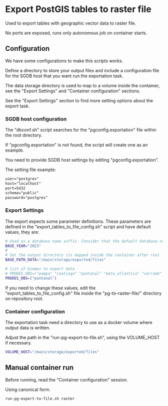 # Export PostGIS tables to raster file

Used to export tables with geographic vector data to raster file.

No ports are exposed, runs only autonomous job on container starts.

## Configuration

We have some configurations to make this scripts works.

Define a directory to store your output files and include a configuration file for the SGDB host that you want run the exportation task.

The data storage directory is used to map to a volume inside the container, see the "Export Settings" and "Container configuration" sections.

See the "Export Settings" section to find more setting options about the export task.

### SGDB host configuration

The "dbconf.sh" script searches for the "pgconfig.exportation" file within the root directory.

If "pgconfig.exportation" is not found, the script will create one as an example.

You need to provide SGDB host settings by editing "pgconfig.exportation".

The setting file example:
```txt
user="postgres"
host="localhost"
port=5432
schema="public"
password="postgres"
```

### Export Settings

The export expects some parameter definitions. These parameters are defined in the "export_tables_to_file_config.sh" script and have default values, they are:

```sh
# Used as a database name suffix. Consider that the default database name is prodes_<biome>_nb_p<BASE_YEAR>
BASE_YEAR="2023"
#
# Set the output directory (is mapped inside the container after run)
BASE_PATH_DATA="/main/storage/exported/files"

# list of biomes to export data
# PRODES_DBS=("pampa" "caatinga" "pantanal" "mata_atlantica" "cerrado" "amazonia" "amazonia_legal")
PRODES_DBS=("pantanal")
```

If you need to change these values, edit the "export_tables_to_file_config.sh" file inside the "pg-to-raster-file/" directory on repository root.

### Container configuration

The exportation task need a directory to use as a docker volume where output data is written.

Adjust the path in the "run-pg-export-to-file.sh", using the VOLUME_HOST if necessary.
```sh
VOLUME_HOST="/main/storage/exported/files"
```

## Manual container run

Before running, read the "Container configuration" session.

Using canonical form.
```sh
run-pg-export-to-file.sh raster
```